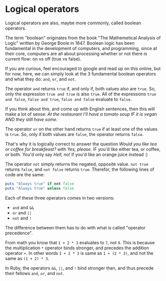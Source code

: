 # Logical operators

Logical operators are also, maybe more commonly, called boolean operators.

The term "boolean" originates from the book "The Mathemetical Analysis of
Logic" written by George Boole in 1847. Boolean logic has been fundamental in
the development of computers, and programming, since at their core, computers
are all about processing whether or not there is current flow: on vs off
(true vs false).

If you are curious, feel encouraged to google and read up on this online, but
for now, here, we can simply look at the 3 fundamental boolean operators and
what they do: `and`, `or`, and `not`.

The operator `and` returns `true` if, and only if, both values also are `true`.
So, only the expression `true and true` is also `true`. All of the expressions
`true and false`, `false and true`, `false and false` evaluate to `false`.

If you think about this, and come up with English sentences, then this will
make a lot of sense: *At the restaurant I'll have a tomato soup IF it is vegan
AND they still have some.*

The operator `or` on the other hand returns `true` if at least one of the
values is `true`. So, only if both values are `false`, the operator returns
`false`.

That's why it is logically correct to answer the question *Would you like tea
or coffee for breakfeast?* with *Yes, please.* IF you'd like either tea, or
coffee, or both. You'd only say *Hell, no!* if you'd like an orange juice
instead :)

The operator `not` simply returns the negated, opposite value. `not true`
returns `false`, and `not false` returns `true`. Therefor, the following
lines of code are the same:

```ruby
puts "Always true" if not false
puts "Always true" unless false
```

Each of these three operators comes in two versions:

* `and` and `&&`
* `or` and `||`
* `not` and `!`

The difference between them has to do with what is called "operator precedence".

From math you know that `1 + 2 * 3` evaluates to `7`, not `9`. This is
because the multiplication `*` operator binds stronger, and precedes the
addition operator `+`. In other words `1 + 2 * 3` is same as `1 + (2 * 3)`, and
not the same as `(1 + 2) * 3`.

In Ruby, the operators `&&`, `||`, and `!` bind stronger than, and thus precede
their fellows `and`, `or`, and `not`.
